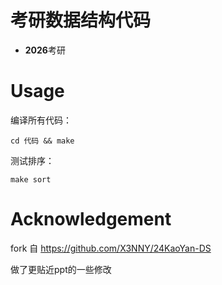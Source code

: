 # 考研数据结构代码


* **2026**考研

# Usage


编译所有代码：

```
cd 代码 && make
```

测试排序：

```
make sort
```

# Acknowledgement

fork 自 https://github.com/X3NNY/24KaoYan-DS

做了更贴近ppt的一些修改

